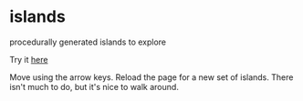 # islands
procedurally generated islands to explore

Try it [here](http://monkeylizard.github.io/islands/)

Move using the arrow keys. Reload the page for a new set of islands. There isn't much to do, but it's nice to walk around.
